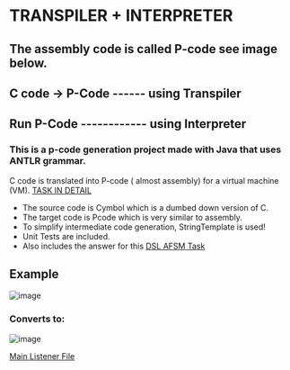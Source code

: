 # TRANSPILER + INTERPRETER
## The assembly code is called P-code see image below.
## C code -> P-Code ------ using Transpiler
## Run P-Code ------------ using Interpreter
### This is a p-code generation project made with Java that uses ANTLR grammar. 
C code is translated into P-code ( almost assembly) for a virtual machine (VM).
[TASK IN DETAIL](https://github.com/parasxdhikari/CompilerC/blob/main/CompilerQuestion.md)
- The source code is Cymbol which is a dumbed down version of C.
- The target code is Pcode which is very similar to assembly.
- To simplify intermediate code generation, StringTemplate is used!
- Unit Tests are included.
- Also includes the answer for this [DSL AFSM Task](https://github.com/parasxdhikari/CompilerC/blob/main/DSLAutomaten.md) 
  
## Example
![image](https://github.com/parasxdhikari/CompilerC/assets/88732757/031430e7-dcd6-495f-a8b5-cfbca188f001)

### Converts to:
![image](https://github.com/parasxdhikari/CompilerC/assets/88732757/165f3516-ae95-414f-b175-4af15596d110)

[Main Listener File](https://github.com/parasxdhikari/CompilerC/blob/main/src/main/java/zwischencode/Listener.java)
